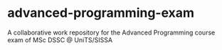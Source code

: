 # advanced-programming-exam
A collaborative work repository for the Advanced Programming course exam of MSc DSSC @ UniTS/SISSA 
